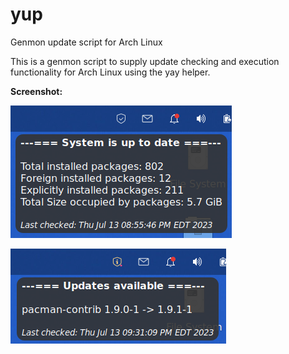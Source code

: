 # yup
Genmon update script for Arch Linux

This is a genmon script to supply update checking and execution functionality for Arch Linux using the yay helper.

**Screenshot:**

![screenshot of plugin no updates](y1.png)

![screenshot of plugin with updates available](y2.png)
